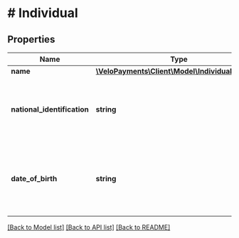 # # Individual

## Properties

Name | Type | Description | Notes
------------ | ------------- | ------------- | -------------
**name** | [**\VeloPayments\Client\Model\IndividualV1Name**](IndividualV1Name.md) |  |
**national_identification** | **string** | If not authorized to view, value will be masked. Example: XXXXX1234 | [optional] [readonly]
**date_of_birth** | **string** | If not authorized to view, value will be masked. Example: - XXXX-XX-XX | [readonly]

[[Back to Model list]](../../README.md#models) [[Back to API list]](../../README.md#endpoints) [[Back to README]](../../README.md)
